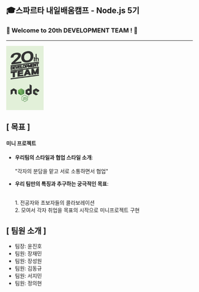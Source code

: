 ## 🎓스파르타 내일배움캠프 - Node.js 5기
### 🚀 Welcome to 20th DEVELOPMENT TEAM ! 🚀
---
<div style="display: flex; align-items: center;">
  <img src="./resource/20NODE.jpg" alt="20NODE" style="width: 20%; margin-right: 20px;">
  <div style="width: 20%;">
      </div>
</div>

## [ 목표 ]
   <h4>미니 프로젝트</h4>
    <ul>
      <li><strong>우리팀의 스타일과 협업 스타일 소개</strong>:</li>
      <br>
                "각자의 분담을 맡고 서로 소통하면서 협업"
      <p>
      <li><strong>우리 팀만의 특징과 추구하는 궁극적인 목표</strong>:</li>
        <p>
        <br>
      1. 전공자와 초보자들의 콜라보레이션
      <br>
      2.  모여서 각자 취업을 목표의 시작으로 미니프로젝트 구현
    </ul>
    
  </div>
  
## [ 팀원 소개 ]
- 팀장: 윤진호
- 팀원: 장재민
- 팀원: 장성원
- 팀원: 김동규
- 팀원: 서지민
- 팀원: 정의현
